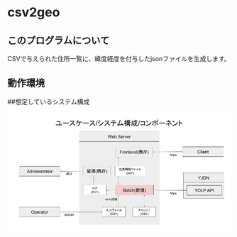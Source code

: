 # csv2geo

## このプログラムについて
CSVで与えられた住所一覧に、緯度経度を付与したjsonファイルを生成します。

## 動作環境


##想定しているシステム構成
![dialog](systemdialog.png)

